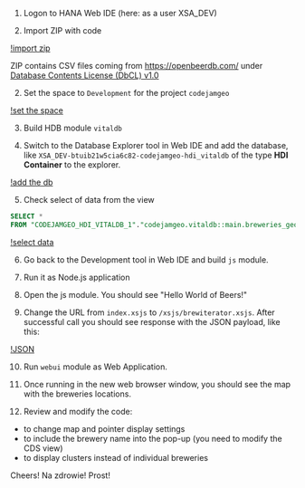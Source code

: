 1. Logon to HANA Web IDE (here: as a user XSA_DEV)

2. Import ZIP with code

[!import zip](img\import_zip.png)

ZIP contains CSV files coming from https://openbeerdb.com/ under [Database Contents License (DbCL) v1.0](https://opendatacommons.org/licenses/dbcl/1.0/)

2. Set the space to `Development` for the project `codejamgeo`

[!set the space](img\set_the_space.png)

3. Build HDB module `vitaldb`

4. Switch to the Database Explorer tool in Web IDE and add the database, like `XSA_DEV-btuib21w5cia6c82-codejamgeo-hdi_vitaldb` of the type __HDI Container__ to the explorer.

[!add the db](img\add_database.png)

5. Check select of data from the view

```sql
SELECT *
FROM "CODEJAMGEO_HDI_VITALDB_1"."codejamgeo.vitaldb::main.breweries_geoview";
```

[!select data](img/select_data_view.png)

6. Go back to the Development tool in Web IDE and build `js` module.

7. Run it as Node.js application

8. Open the js module. You should see "Hello World of Beers!"

9. Change the URL from `index.xsjs` to `/xsjs/brewiterator.xsjs`. After successful call you should see response with the JSON payload, like this:

[!JSON](img/json_view.png)

10. Run `webui` module as Web Application.

11. Once running in the new web browser window, you should see the map with the breweries locations.

12. Review and modify the code:
- to change map and pointer display settings
- to include the brewery name into the pop-up (you need to modify the CDS view)
- to display clusters instead of individual breweries

Cheers! Na zdrowie! Prost!
